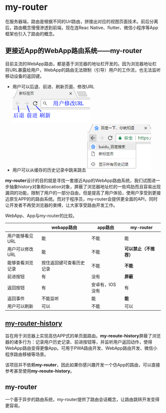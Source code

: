 
# my-router

在服务器端，路由是根据不同的Url路由，拼接出对应的视图页面技术。前后分离后，路由概念慢慢渗透到前端，现在连Reac Native、flutter、微信小程序等App框架也引入了路由的概念。


## 更接近App的WebApp路由系统——my-router

目前主流的WebApp路由，都是基于浏览器的地址栏开发的。因为浏览器地址栏将URL暴露给用户，WebApp的路由无法限制（引导）用户的工作流，也无法监听移动设备的返回键。

*   用户可以后退、前进、刷新页面、修改URL
![Alt](./doc-jsx/location.png)
*   用户可以从缓存的历史记录中跳来跳去
![Alt](./doc-jsx/cache.png)

**my-router**设计的目的就是寻找一套接近App的WebApp路由系统，我们试图进一步抽象history对象和location对象，屏蔽了浏览器地址栏的一些鸡肋而且容易出现漏洞的功能，限制了用户的一部分自由，但是提高了用户体验，使用户享受到更接近原生APP的的路由系统。而对于程序员，my-router会提供更全面的API，同时让开发者不再受浏览器的束缚，让大家享受路由开发工作。


WebApp、App与my-router的比较。

||webapp路由|app路由|my-router|
|----|----|----|----|
|用户能够看见URL|能|不能|能|
|用户可以修改URL|能|不能|**可以禁止（不推荐）**|
|能够查看浏览记录|按住返回键可查看历史记录|不能|**不能**|
|前进按钮|有|没有|**屏蔽**|
|返回按钮|有|安卓有，IOS没有|有|
|返回事件|不能监听|能|**能**|
|用户可以刷新|可以|不能|可以|

## [my-router-history](./packages/my-router-history "") 

旨在用于浏览器上实现高仿APP式的单页面路由。**my-reoute-history**屏蔽了浏览器的诸多行为：记录用户历史记录、前进按钮等，并监听用户返回动作，使得WebApp路由变得更像App。可用于PWA路由开发、WebApp路由开发、微信小程序路由移植等场景。


该项目并不依赖**my-router**，因此如果你感兴趣开发一个仿App的路由，可以直接参考甚至使用**my-reoute-history**。



## my-router

一个基于异步的路由系统，my-router提供了路由会话概念，让路由跳转开发变得更容易。




